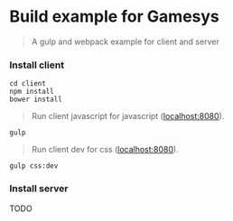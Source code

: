 # Build example for Gamesys 

> A gulp and webpack example for client and server

### Install client

```
cd client
npm install
bower install

```

> Run client javascript for javascript ([localhost:8080](http://localhost:8080)).

```
gulp

```

> Run client dev for css ([localhost:8080](http://localhost:8080)).

```
gulp css:dev

```

### Install server

TODO